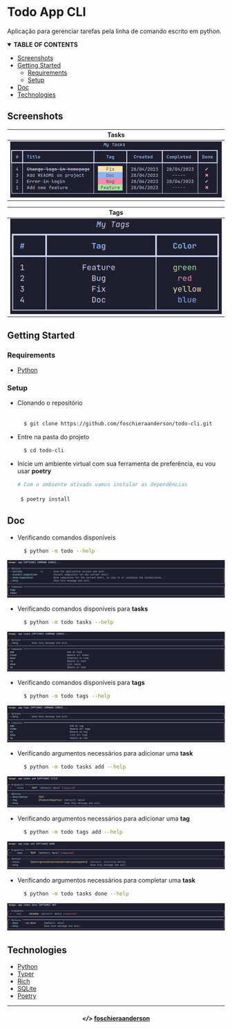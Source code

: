 # Todo App CLI

Aplicação para gerenciar tarefas pela linha de comando escrito em python.

<!-- TABLE OF CONTENTS -->
<details open="open">
  <summary><strong>TABLE OF CONTENTS</strong></summary>
  <ul>
    <li><a href="#screenshot">Screenshots</a></li>
    <li>
      <a href="#getting-started">Getting Started</a>
      <ul>
        <li><a href="#requirements">Requirements</a></li>
        <li><a href="#setup">Setup</a></li>
      </ul>
    </li>
    <li><a href="#doc">Doc</a></li>
    <li><a href="#technologies">Technologies</a></li>
  </ul>
</details>

## Screenshots

| Tasks |
|----------------------|
|![TASKS](assets/tasks.png)|

| Tags |
|---------|
|![TAGS](assets/tags.png)|

## Getting Started

### Requirements

- [Python](https://www.python.org/)

### Setup

  - Clonando o repositório

    ```sh
  
      $ git clone https://github.com/foschieraanderson/todo-cli.git

    ```

  - Entre na pasta do projeto

    ```sh
      $ cd todo-cli
    ```

  - Inicie um ambiente virtual com sua ferramenta de preferência, eu vou usar **poetry**
    
    ```sh
    # Com o ambiente ativado vamos instalar as dependências

     $ poetry install

    ```

## Doc
  - Verificando comandos disponíveis

    ```sh
      $ python -m todo --help
    ```

  ![Comandos](assets/screenshot-1.png)

  - Verificando comandos disponíveis para **tasks**

    ```sh
      $ python -m todo tasks --help
    ```

  ![Comandos](assets/screenshot-2.png)

  - Verificando comandos disponíveis para **tags**

    ```sh
      $ python -m todo tags --help
    ```

  ![Comandos](assets/screenshot-3.png)

  - Verificando argumentos necessários para adicionar uma **task**

    ```sh
      $ python -m todo tasks add --help
    ```

  ![Comandos](assets/screenshot-4.png)

  - Verificando argumentos necessários para adicionar uma **tag**

    ```sh
      $ python -m todo tags add --help
    ```

  ![Comandos](assets/screenshot-5.png)

  - Verificando argumentos necessários para completar uma **task**

    ```sh
      $ python -m todo tasks done --help
    ```

  ![Comandos](assets/screenshot-6.png)


## Technologies

* [Python](https://www.python.org)
* [Typer](https://typer.tiangolo.com)
* [Rich](https://rich.readthedocs.io)
* [SQLite](https://www.sqlite.org/index.html)
* [Poetry](https://python-poetry.org)


---

<h4 align="center"> <em>&lt;/&gt;</em> <a href="https://github.com/foschieraanderson" target="_blank">foschieraanderson</a> </h4>
